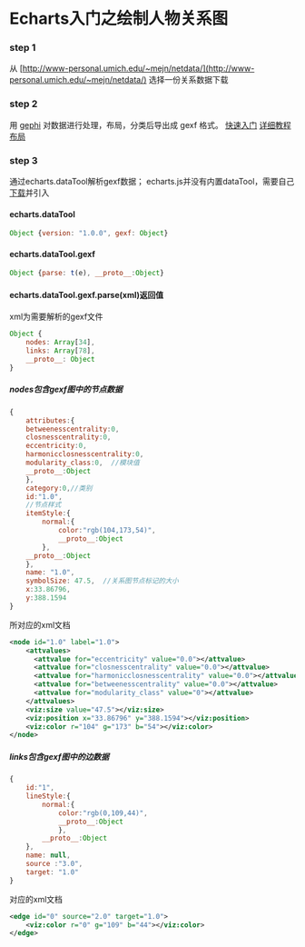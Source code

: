# Echarts入门之绘制人物关系图
### step 1
从 [http://www-personal.umich.edu/~mejn/netdata/](http://www-personal.umich.edu/~mejn/netdata/) 选择一份关系数据下载
### step 2
用 [gephi](https://gephi.org/) 对数据进行处理，布局，分类后导出成 gexf 格式。
[快速入门](https://gephi.org/users/quick-start/)
[详细教程](https://gephi.org/users/tutorial-visualization/)
[布局](https://gephi.org/users/tutorial-layouts/)
### step 3
通过echarts.dataTool解析gexf数据；
echarts.js并没有内置dataTool，需要自己[下载](https://github.com/ecomfe/echarts/blob/master/dist/extension/dataTool.min.js)并引入
#### echarts.dataTool
```javascript
Object {version: "1.0.0", gexf: Object}
```
#### echarts.dataTool.gexf
```javascript
Object {parse: t(e), __proto__:Object} 
```
#### echarts.dataTool.gexf.parse(xml)返回值
xml为需要解析的gexf文件
```javascript
Object {
	nodes: Array[34],
	links: Array[78],
	__proto__: Object
}
```
##### nodes包含gexf图中的节点数据
```javascript
{
	attributes:{
	betweenesscentrality:0,
	closnesscentrality:0,
	eccentricity:0,
	harmonicclosnesscentrality:0,
	modularity_class:0,  //模块值
	__proto__:Object
	},
	category:0,//类别
	id:"1.0",
	//节点样式
	itemStyle:{
		normal:{
			color:"rgb(104,173,54)",
			__proto__:Object
		},
	__proto__:Object
	},
	name: "1.0",
	symbolSize: 47.5,  //关系图节点标记的大小
	x:33.86796,
	y:388.1594
}
```
所对应的xml文档
```xml
<node id="1.0" label="1.0">
	<attvalues>
	  <attvalue for="eccentricity" value="0.0"></attvalue>
	  <attvalue for="closnesscentrality" value="0.0"></attvalue>
	  <attvalue for="harmonicclosnesscentrality" value="0.0"></attvalue>
	  <attvalue for="betweenesscentrality" value="0.0"></attvalue>
	  <attvalue for="modularity_class" value="0"></attvalue>
	</attvalues>
	<viz:size value="47.5"></viz:size>
	<viz:position x="33.86796" y="388.1594"></viz:position>
	<viz:color r="104" g="173" b="54"></viz:color>
</node>
```
##### links包含gexf图中的边数据
```javascript
{
	id:"1",
	lineStyle:{
		normal:{
			color:"rgb(0,109,44)",
			__proto__:Object		
			},
		__proto__:Object
	},
	name: null,
	source :"3.0",
	target: "1.0"
}
```
对应的xml文档
```xml
<edge id="0" source="2.0" target="1.0">
	<viz:color r="0" g="109" b="44"></viz:color>
</edge>
```